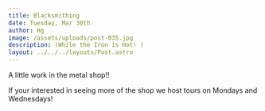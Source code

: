 ```yaml
---
title: Blacksmithing
date: Tuesday, Mar 30th
author: Hg
image: /assets/uploads/post-035.jpg
description: (While the Iron is Hot! )
layout: ../../../layouts/Post.astro
---
```


A little work in the metal shop!!

If your interested in seeing more of the shop we host tours on Mondays and Wednesdays!

